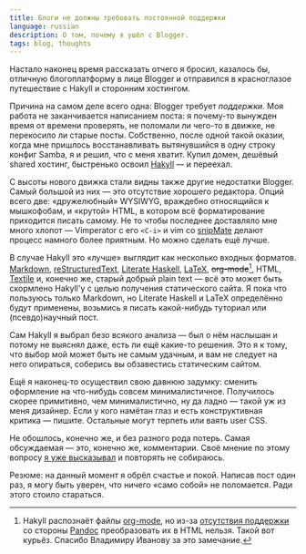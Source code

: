 ```yaml
---
title: Блоги не должны требовать постоянной поддержки
language: russian
description: О том, почему я ушёл с Blogger.
tags: blog, thoughts
---
```


Настало наконец время рассказать отчего я бросил, казалось бы, отличную
блогоплатформу в лице Blogger и отправился в красноглазое путешествие с Hakyll и
сторонним хостингом.

Причина на самом деле всего одна: Blogger требует *поддержки*. Моя работа не
заканчивается написанием поста: я почему-то вынужден время от времени проверять,
не поломали ли чего-то в движке, не перекосило ли старые посты. Собственно,
после одной такой оказии, когда мне пришлось восстанавливать вытянувшийся в одну
строку конфиг Samba, я и решил, что с меня хватит. Купил домен, дешёвый shared
хостинг, быстренько освоил [Hakyll][hakyll] — и переехал.

С высоты нового движка стали видны также другие недостатки Blogger. Самый
большой из них — это отсутствие хорошего редактора. Опций всего две:
«дружелюбный» WYSIWYG, враждебно относящийся к мышкофобам, и «крутой» HTML, в
котором всё форматирование приходится писать самому. Не то чтобы последнее
доставляло мне много хлопот — Vimperator с его `<C-i>` и vim со
[snipMate][snipmate] делают процесс намного более приятным. Но можно сделать
ещё лучше.

В случае Hakyll это «лучше» выглядит как несколько входных форматов.
[Markdown][markdown], [reStructuredText][rst], [Literate Haskell][lhs],
[LaTeX][latex], <strike>org-mode</strike>[^no-orgmode], HTML,
[Textile][textile] и, конечно же, старый добрый plain text — всё это может быть
скормлено Hakyll'у с целью получения статического сайта. Я пока что пользуюсь
только Markdown, но Literate Haskell и LaTeX определённо будут применены,
возьмись я писать какой-нибудь туториал или (псевдо)научный пост.

Сам Hakyll я выбрал безо всякого анализа — был о нём наслышан и потому не
выяснял даже, есть ли ещё какие-то решения. Это я к тому, что выбор мой может
быть не самым удачным, и вам не следует на него опираться, соберись вы
обзавестись статическим сайтом.

Ещё я наконец-то осуществил свою давнюю задумку: сменить оформление на
что-нибудь совсем минималистичное. Получилось скорее примитивно, чем
минималистично, ну да ладно — такой уж из меня дизайнер. Если у кого намётан
глаз и есть конструктивная критика — пишите. Остальные могут терпеть или ваять
user CSS.

Не обошлось, конечно же, и без разного рода потерь. Самая обсуждаемая — это,
конечно же, комментарии. Своё мнение по этому вопросу [я уже
высказывал][why-no-comments] и повторять не собираюсь.

Резюме: на данный момент я обрёл счастье и покой. Написав пост один раз, я могу
быть уверен, что ничего «само собой» не поломается. Ради этого стоило стараться.

[^no-orgmode]: Hakyll распознаёт файлы [org-mode][org-mode], но из-за [отсутствия
    поддержки](https://github.com/jaspervdj/hakyll/issues/50) со стороны
    [Pandoc][pandoc] преобразовать их в HTML нельзя. Такой вот курьёз. Спасибо
    Владимиру Иванову за это замечание.

[hakyll]: http://jaspervdj.be/hakyll/
[snipmate]: http://www.vim.org/scripts/script.php?script_id=2540
[markdown]: http://daringfireball.net/projects/markdown/
[rst]: http://docutils.sourceforge.net/rst.html
[lhs]: http://www.haskell.org/haskellwiki/Literate_programming
[latex]: http://www.latex-project.org/
[org-mode]: http://orgmode.org/
[textile]: http://textile.sitemonks.com/
[pandoc]: http://johnmacfarlane.net/pandoc/
[why-no-comments]: /posts/2012-03-21-why-no-comments.html
